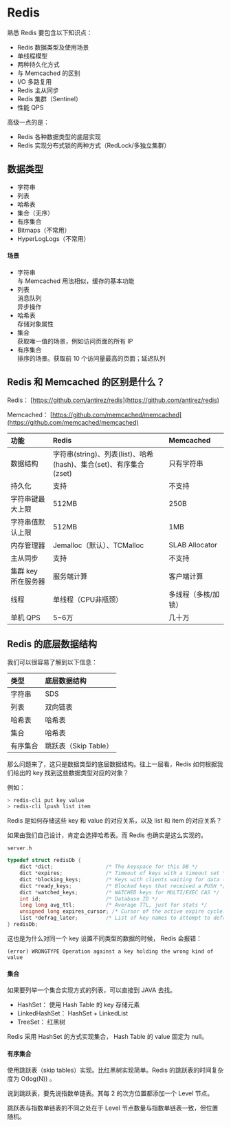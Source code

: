 # Redis


熟悉 Redis 要包含以下知识点：  

- Redis 数据类型及使用场景
- 单线程模型
- 两种持久化方式
- 与 Memcached 的区别
- I/O 多路复用
- Redis 主从同步
- Redis 集群（Sentinel）
- 性能 QPS

<!-- more -->

高级一点的是：  

- Redis 各种数据类型的底层实现
- Redis 实现分布式锁的两种方式（RedLock/多独立集群）

## 数据类型

- 字符串
- 列表
- 哈希表
- 集合（无序）
- 有序集合  
- Bitmaps（不常用）
- HyperLogLogs（不常用）

#### 场景

- 字符串  
    与 Memcached 用法相似，缓存的基本功能
- 列表  
    消息队列  
    异步操作  
- 哈希表  
    存储对象属性  
- 集合  
    获取唯一值的场景，例如访问页面的所有 IP
- 有序集合  
    排序的场景。获取前 10 个访问量最高的页面；延迟队列

## Redis 和 Memcached 的区别是什么？

Redis： [https://github.com/antirez/redis](https://github.com/antirez/redis)  

Memcached： [https://github.com/memcached/memcached](https://github.com/memcached/memcached)

|功能|Redis|Memcached|
|:--|:--|:--|
|数据结构|字符串(string)、列表(list)、哈希(hash)、集合(set)、有序集合(zset)|只有字符串|
|持久化|支持|不支持|
|字符串键最大上限|512MB|250B|
|字符串值默认上限|512MB|1MB|
|内存管理器|Jemalloc（默认）、TCMalloc|SLAB Allocator|
|主从同步|支持|不支持|
|集群 key 所在服务器|服务端计算|客户端计算|
|线程|单线程（CPU非瓶颈）|多线程（多核/加锁）|
|单机 QPS|5~6万|几十万|

## Redis 的底层数据结构

我们可以很容易了解到以下信息：  

|类型|底层数据结构|
|:--|:--|
|字符串|SDS|
|列表|双向链表|
|哈希表|哈希表|
|集合|哈希表|
|有序集合|跳跃表（Skip Table）|

那么问题来了，这只是数据类型的底层数据结构。往上一层看，Redis 如何根据我们给出的 key 找到这些数据类型对应的对象？

例如：  

```bash
> redis-cli put key value
> redis-cli lpush list item
```

Redis 是如何存储这些 key 和 value 的对应关系，以及 list 和 item 的对应关系？

如果由我们自己设计，肯定会选择哈希表。而 Redis 也确实是这么实现的。

`server.h`

```c
typedef struct redisDb {
    dict *dict;                 /* The keyspace for this DB */
    dict *expires;              /* Timeout of keys with a timeout set */
    dict *blocking_keys;        /* Keys with clients waiting for data (BLPOP)*/
    dict *ready_keys;           /* Blocked keys that received a PUSH */
    dict *watched_keys;         /* WATCHED keys for MULTI/EXEC CAS */
    int id;                     /* Database ID */
    long long avg_ttl;          /* Average TTL, just for stats */
    unsigned long expires_cursor; /* Cursor of the active expire cycle. */
    list *defrag_later;         /* List of key names to attempt to defrag one by one, gradually. */
} redisDb;
```

这也是为什么对同一个 key 设置不同类型的数据的时候， Redis 会报错：  

```
(error) WRONGTYPE Operation against a key holding the wrong kind of value
```

#### 集合  

如果要列举一个集合实现方式的列表，可以直接到 JAVA 去找。  

- HashSet： 使用 Hash Table 的 key 存储元素
- LinkedHashSet： HashSet + LinkedList
- TreeSet： 红黑树

Redis 采用 HashSet 的方式实现集合， Hash Table 的 value 固定为 null。

#### 有序集合  

使用跳跃表（skip tables）实现。比红黑树实现简单。Redis 的跳跃表的时间复杂度为 O(log(N)) 。

说到跳跃表，要先说指数单链表。其每 2 的次方位置都添加一个 Level 节点。

跳跃表与指数单链表的不同之处在于 Level 节点数量与指数单链表一致，但位置随机。


